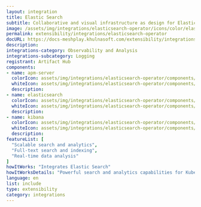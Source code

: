 ```yaml
---
layout: integration
title: Elastic Search
subtitle: Collaborative and visual infrastructure as design for Elastic Search
image: /assets/img/integrations/elasticsearch-operator/icons/color/elasticsearch-operator-color.svg
permalink: extensibility/integrations/elasticsearch-operator
docURL: https://docs-meshplay.khulnasoft.com/extensibility/integrations/elasticsearch-operator
description: 
integrations-category: Observability and Analysis
integrations-subcategory: Logging
registrant: Artifact Hub
components: 
- name: apm-server
  colorIcon: assets/img/integrations/elasticsearch-operator/components/apm-server/icons/color/apm-server-color.svg
  whiteIcon: assets/img/integrations/elasticsearch-operator/components/apm-server/icons/white/apm-server-white.svg
  description: 
- name: elasticsearch
  colorIcon: assets/img/integrations/elasticsearch-operator/components/elasticsearch/icons/color/elasticsearch-color.svg
  whiteIcon: assets/img/integrations/elasticsearch-operator/components/elasticsearch/icons/white/elasticsearch-white.svg
  description: 
- name: kibana
  colorIcon: assets/img/integrations/elasticsearch-operator/components/kibana/icons/color/kibana-color.svg
  whiteIcon: assets/img/integrations/elasticsearch-operator/components/kibana/icons/white/kibana-white.svg
  description: 
featureList: [
  "Scalable search and analytics",
  "Full-text search and indexing",
  "Real-time data analysis"
]
howItWorks: "Integrates Elastic Search"
howItWorksDetails: "Powerful search and analytics capabilities for Kubernetes data"
language: en
list: include
type: extensibility
category: integrations
---
```

